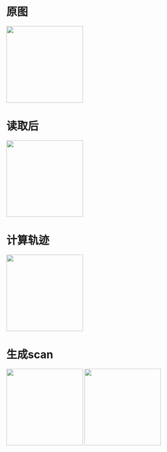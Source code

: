 # 原图

<img src="https://github.com/yaozh16/MyTinySLAM/blob/master/MyDataGenerater/maps/map.bmp" width="200px" />

# 读取后

<img src="https://github.com/yaozh16/MyTinySLAM/blob/master/MyDataGenerater/maps/Reverse.bmp" width="200px" />


# 计算轨迹
<img src="https://github.com/yaozh16/MyTinySLAM/blob/master/MyDataGenerater/maps/WithTrajectory.bmp" width="200px" />


# 生成scan
<img src="https://github.com/yaozh16/MyTinySLAM/blob/master/MyDataGenerater/maps/WithAllRange1.bmp" width="200px" />

<img src="https://github.com/yaozh16/MyTinySLAM/blob/master/MyDataGenerater/maps/WithAllRange2.bmp" width="200px" />


